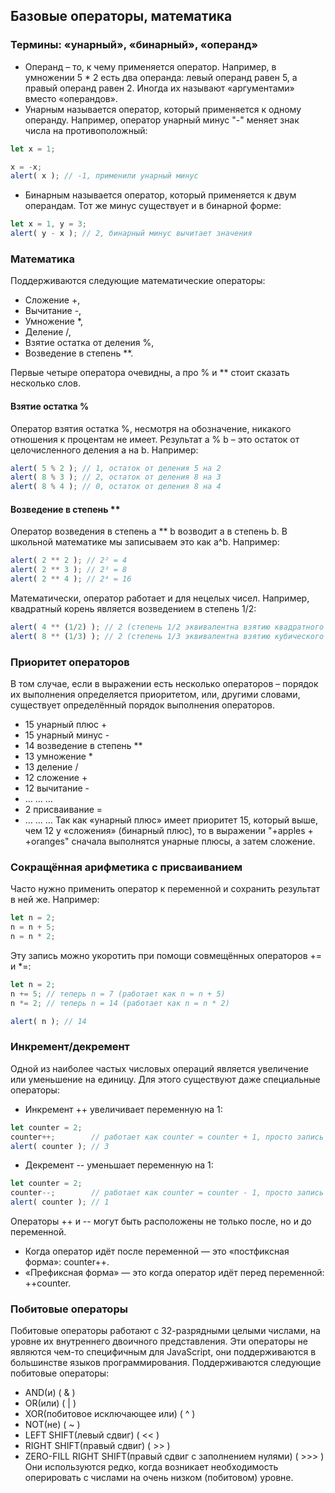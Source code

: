 ## Базовые операторы, математика

### Термины: «унарный», «бинарный», «операнд»
* Операнд – то, к чему применяется оператор. Например, в умножении 5 * 2 есть два операнда: левый операнд равен 5, а правый операнд равен 2. Иногда их называют «аргументами» вместо «операндов».
* Унарным называется оператор, который применяется к одному операнду. Например, оператор унарный минус "-" меняет знак числа на противоположный:
```JavaScript
let x = 1;

x = -x;
alert( x ); // -1, применили унарный минус
```
* Бинарным называется оператор, который применяется к двум операндам. Тот же минус существует и в бинарной форме:
```JavaScript
let x = 1, y = 3;
alert( y - x ); // 2, бинарный минус вычитает значения
```

### Математика
Поддерживаются следующие математические операторы:
* Сложение +,
* Вычитание -,
* Умножение *,
* Деление /,
* Взятие остатка от деления %,
* Возведение в степень **.

Первые четыре оператора очевидны, а про % и ** стоит сказать несколько слов.
#### Взятие остатка %
Оператор взятия остатка %, несмотря на обозначение, никакого отношения к процентам не имеет.
Результат a % b – это остаток от целочисленного деления a на b.
Например:
```JavaScript
alert( 5 % 2 ); // 1, остаток от деления 5 на 2
alert( 8 % 3 ); // 2, остаток от деления 8 на 3
alert( 8 % 4 ); // 0, остаток от деления 8 на 4
```
#### Возведение в степень **
Оператор возведения в степень a ** b возводит a в степень b.
В школьной математике мы записываем это как a^b.
Например:
```JavaScript
alert( 2 ** 2 ); // 2² = 4
alert( 2 ** 3 ); // 2³ = 8
alert( 2 ** 4 ); // 2⁴ = 16
```
Математически, оператор работает и для нецелых чисел. Например, квадратный корень является возведением в степень 1/2:
```JavaScript
alert( 4 ** (1/2) ); // 2 (степень 1/2 эквивалентна взятию квадратного корня)
alert( 8 ** (1/3) ); // 2 (степень 1/3 эквивалентна взятию кубического корня)
```

### Приоритет операторов
В том случае, если в выражении есть несколько операторов – порядок их выполнения определяется приоритетом, или, другими словами, существует определённый порядок выполнения операторов.
* 15	унарный плюс	+
* 15	унарный минус	-
* 14	возведение в степень	**
* 13	умножение	*
* 13	деление	/
* 12	сложение	+
* 12	вычитание	-
* …	…	…
* 2	присваивание	=
* …	…	…
Так как «унарный плюс» имеет приоритет 15, который выше, чем 12 у «сложения» (бинарный плюс), то в выражении "+apples + +oranges" сначала выполнятся унарные плюсы, а затем сложение.

### Сокращённая арифметика с присваиванием
Часто нужно применить оператор к переменной и сохранить результат в ней же.
Например:
```JavaScript
let n = 2;
n = n + 5;
n = n * 2;
```
Эту запись можно укоротить при помощи совмещённых операторов += и *=:
```JavaScript
let n = 2;
n += 5; // теперь n = 7 (работает как n = n + 5)
n *= 2; // теперь n = 14 (работает как n = n * 2)

alert( n ); // 14
```

### Инкремент/декремент
Одной из наиболее частых числовых операций является увеличение или уменьшение на единицу.
Для этого существуют даже специальные операторы:
* Инкремент ++ увеличивает переменную на 1:
```JavaScript
let counter = 2;
counter++;        // работает как counter = counter + 1, просто запись короче
alert( counter ); // 3
```
* Декремент -- уменьшает переменную на 1:
```JavaScript
let counter = 2;
counter--;        // работает как counter = counter - 1, просто запись короче
alert( counter ); // 1
```
Операторы ++ и -- могут быть расположены не только после, но и до переменной.
* Когда оператор идёт после переменной — это «постфиксная форма»: counter++.
* «Префиксная форма» — это когда оператор идёт перед переменной: ++counter.

### Побитовые операторы
Побитовые операторы работают с 32-разрядными целыми числами, на уровне их внутреннего двоичного представления.
Эти операторы не являются чем-то специфичным для JavaScript, они поддерживаются в большинстве языков программирования.
Поддерживаются следующие побитовые операторы:
* AND(и) ( & )
* OR(или) ( | )
* XOR(побитовое исключающее или) ( ^ )
* NOT(не) ( ~ )
* LEFT SHIFT(левый сдвиг) ( << )
* RIGHT SHIFT(правый сдвиг) ( >> )
* ZERO-FILL RIGHT SHIFT(правый сдвиг с заполнением нулями) ( >>> )
Они используются редко, когда возникает необходимость оперировать с числами на очень низком (побитовом) уровне. 